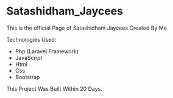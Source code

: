 # Satashidham_Jaycees
This is the official Page of Satashidham Jaycees Created By Me

Technologies Used:
- Php (Laravel Framework)
- JavaScript
- Html
- Css
- Bootstrap

This Project Was Built Within 20 Days.
